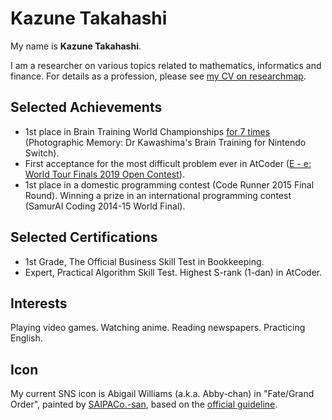 # Kazune Takahashi

My name is **Kazune Takahashi**.

I am a researcher on various topics related to mathematics, informatics and finance. For details as a profession, please see [my CV on researchmap](https://researchmap.jp/kazunetakahashi?lang=en).

## Selected Achievements

- 1st place in Brain Training World Championships [for 7 times](https://twitter.com/kazunetakahashi/likes) (Photographic Memory: Dr Kawashima's Brain Training for Nintendo Switch).
- First acceptance for the most difficult problem ever in AtCoder ([E - e: World Tour Finals 2019 Open Contest](https://atcoder.jp/contests/wtf19-open/submissions?f.LanguageName=&f.Status=AC&f.Task=wtf19_e&f.User=&orderBy=created)).
- 1st place in a domestic programming contest (Code Runner 2015 Final Round). Winning a prize in an international programming contest (SamurAI Coding 2014-15 World Final).

## Selected Certifications

- 1st Grade, The Official Business Skill Test in Bookkeeping.
- Expert, Practical Algorithm Skill Test. Highest S-rank (1-dan) in AtCoder.

## Interests

Playing video games. Watching anime. Reading newspapers. Practicing English.

## Icon

My current SNS icon is Abigail Williams (a.k.a. Abby-chan) in "Fate/Grand Order", painted by [SAIPACo.-san](https://skeb.jp/@saipaco/works/5), based on the [official guideline](https://www.fate-go.jp/guidelines/).

